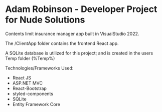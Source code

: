 # Adam Robinson - Developer Project for Nude Solutions

Contents limit insurance manager app built in VisualStudio 2022.

The /ClientApp folder contains the frontend React app.

A SQLite database is utilized for this project; and is created in the users Temp folder (%Temp%)

Technologies/Frameworks Used:
- React JS
- ASP.NET MVC
- React-Bootstrap
- styled-components
- SQLite
- Entity Framework Core

